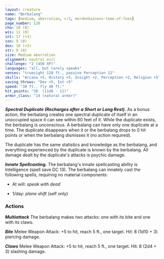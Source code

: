 ```yaml
---
layout: creature
name: "Berbalang"
tags: [medium, aberration, cr2, mordenkainens-tome-of-foes]
page_number: 120
cha: 10 (0)
wis: 11 (0)
int: 17 (+3)
con: 9 (0)
dex: 16 (+3)
str: 9 (0)
size: Medium aberration
alignment: neutral evil
challenge: "2 (450 XP)"
languages: "all, but rarely speaks"
senses: "truesight 120 ft., passive Perception 12"
skills: "Arcana +5, History +5, Insight +2, Perception +2, Religion +5"
saving_throws: "Dex +5, Int +5"
speed: "30 ft., fly 40 ft."
hit_points: "38  (11d8 - 11)"
armor_class: "14 (natural armor)"
---
```


***Spectral Duplicate (Recharges after a Short or Long Rest).*** As a bonus action, the berbalang creates one spectral duplicate of itself in an unoccupied space it can see within 60 feet of it. While the duplicate exists, the berbalang is unconscious. A berbalang can have only one duplicate at a time. The duplicate disappears when it or the berbalang drops to 0 hit points or when the berbalang dismisses it (no action required).

The duplicate has the same statistics and knowledge as the berbalang, and everything experienced by the duplicate is known by the berbalang. All damage dealt by the duplicate's attacks is psychic damage.

***Innate Spellcasting.*** The berbalang's innate spellcasting ability is Intelligence (spell save DC 13). The berbalang can innately cast the following spells, requiring no material components:

* At will: <i>speak with dead</i>

* 1/day: <i>plane shift </i>(self only)

### Actions

***Multiattack*** The berbalang makes two attacks: one with its bite and one with its claws.

***Bite*** Melee Weapon Attack: +5 to hit, reach 5 ft., one target. Hit: 8 (1d10 + 3) piercing damage.

***Claws*** Melee Weapon Attack: +5 to hit, reach 5 ft., one target. Hit: 8 (2d4 + 3) slashing damage.
